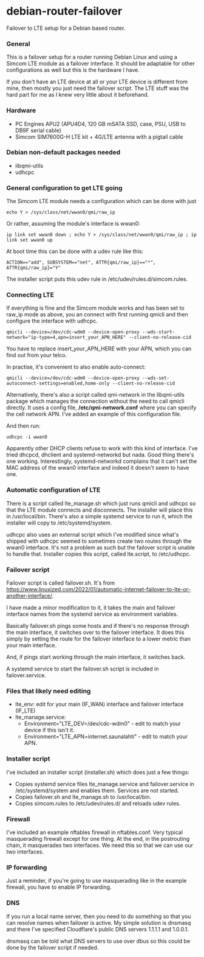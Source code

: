# debian-router-failover
Failover to LTE setup for a Debian based router.

### General
This is a failover setup for a router running Debian Linux and using a Simcom LTE module as a failover interface. It should be adaptable for other configurations as well but this is the hardware I have.

If you don't have an LTE device at all or your LTE device is different from mine, then mostly you just need the failover script. The LTE stuff was the hard part for me as I knew very little about it beforehand.

### Hardware
- PC Engines APU2 (APU4D4, 120 GB mSATA SSD, case, PSU, USB to DB9F serial cable)
- Simcom SIM7600G-H LTE kit + 4G/LTE antenna with a pigtail cable

### Debian non-default packages needed
- libqmi-utils
- udhcpc

### General configuration to get LTE going

The Simcom LTE module needs a configuration which can be done with
just

```echo Y > /sys/class/net/wwan0/qmi/raw_ip```

Or rather, assuming the module's interface is wwan0:

```ip link set wwan0 down ; echo Y > /sys/class/net/wwan0/qmi/raw_ip ; ip link set wwan0 up```

At boot time this can be done with a udev rule like this:

```ACTION=="add", SUBSYSTEM=="net", ATTR{qmi/raw_ip}=="*", ATTR{qmi/raw_ip}="Y"```

The installer script puts this udev rule in /etc/udev/rules.d/simcom.rules.

### Connecting LTE

If everything is fine and the Simcom module works and has been set to
raw_ip mode as above, you an connect with first running qmicli and
then configure the interface with udhcpc.

```qmicli --device=/dev/cdc-wdm0 --device-open-proxy --wds-start-network="ip-type=4,apn=insert_your_APN_HERE" --client-no-release-cid```

You have to replace insert_your_APN_HERE with your APN, which you can
find out from your telco.

In practise, it's convenient to also enable auto-connect:

```qmicli --device=/dev/cdc-wdm0 --device-open-proxy --wds-set-autoconnect-settings=enabled,home-only --client-no-release-cid```

Alternatively, there's also a script called qmi-network in the libqmi-utils package which manages the connection without the need to call qmicli directly. It uses a config file, **/etc/qmi-network.conf** where you can specify the cell network APN. I've added an example of this configuration file.

And then run:

```udhcpc -i wwan0```

Apparently other DHCP clients refuse to work with this kind of
interface. I've tried dhcpcd, dhclient and systemd-networkd but
nada. Good thing there's one working. Interestingly, systemd-networkd
complains that it can't set the MAC address of the wwan0 interface and
indeed it doesn't seem to have one.

### Automatic configuration of LTE

There is a script called lte_manage.sh which just runs qmicli and
udhcpc so that the LTE module connects and disconnects. The installer
will place this in /usr/local/bin. There's also a simple systemd
service to run it, which the installer will copy to
/etc/systemd/system.

udhcpc also uses an external script which I've modified since what's shipped with udhcpc seemed to sometimes create two routes
through the wwan0 interface. It's not a problem as such but the failover script is unable to handle that. Installer copies this script, called lte.script,
to /etc/udhcpc.

### Failover script

Failover script is called failover.sh. It's from https://www.linuxized.com/2022/01/automatic-internet-failover-to-lte-or-another-interface/. 

I have made a minor modification to it, it takes the main and failover interface names from the systemd service as environment variables.

Basically failover.sh pings some hosts and if there's no response
through the main interface, it switches over to the failover
interface. It does this simply by setting the route for the failover
interface to a lower metric than your main interface.

And, if pings start working through the main interface, it switches
back.

A systemd service to start the failover.sh script is included in
failover.service.

### Files that likely need editing
- lte_env: edit for your main (IF_WAN) interface and failover interface (IF_LTE)
- lte_manage.service: 
  - Environment="LTE_DEV=/dev/cdc-wdm0" - edit to match your device if this isn't it.
  - Environment="LTE_APN=internet.saunalahti" - edit to match your APN.

### Installer script
I've included an installer script (installer.sh) which does just a few things:
- Copies systemd service files lte_manage.service and failover.service in /etc/systemd/system and enables them. Services are not started.
- Copies failover.sh and lte_manage.sh to /usr/local/bin.
- Copies simcom.rules to /etc/udev/rules.d/ and reloads udev rules.

### Firewall

I've included an example nftables firewall in nftables.conf. Very
typical masquerading firewall except for one thing. At the end, in the
postrouting chain, it masquerades two interfaces. We need this so
that we can use our two interfaces.

### IP forwarding

Just a reminder, if you're going to use masquerading like in the
example firewall, you have to enable IP forwarding.

### DNS

If you run a local name server, then you need to do something so that
you can resolve names when failover is active. My simple solution is
dnsmasq and there I've specified Cloudflare's public DNS servers
1.1.1.1 and 1.0.0.1.

dnsmasq can be told what DNS servers to use over dbus so this could be
done by the failover script if needed.


